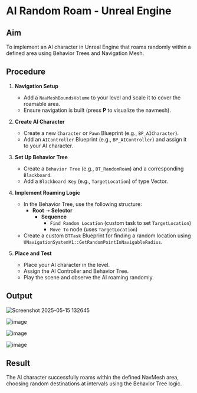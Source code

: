 # AI Random Roam - Unreal Engine

## Aim
To implement an AI character in Unreal Engine that roams randomly within a defined area using Behavior Trees and Navigation Mesh.

## Procedure

1. **Navigation Setup**
   - Add a `NavMeshBoundsVolume` to your level and scale it to cover the roamable area.
   - Ensure navigation is built (press **P** to visualize the navmesh).

2. **Create AI Character**
   - Create a new `Character` or `Pawn` Blueprint (e.g., `BP_AICharacter`).
   - Add an `AIController` Blueprint (e.g., `BP_AIController`) and assign it to your AI character.

3. **Set Up Behavior Tree**
   - Create a `Behavior Tree` (e.g., `BT_RandomRoam`) and a corresponding `Blackboard`.
   - Add a `Blackboard Key` (e.g., `TargetLocation`) of type Vector.

4. **Implement Roaming Logic**
   - In the Behavior Tree, use the following structure:
     - **Root** ➝ **Selector**
       - **Sequence**
         - `Find Random Location` (custom task to set `TargetLocation`)
         - `Move To` node (uses `TargetLocation`)
   - Create a custom `BTTask` Blueprint for finding a random location using `UNavigationSystemV1::GetRandomPointInNavigableRadius`.

5. **Place and Test**
   - Place your AI character in the level.
   - Assign the AI Controller and Behavior Tree.
   - Play the scene and observe the AI roaming randomly.



## Output


![Screenshot 2025-05-15 132645](https://github.com/user-attachments/assets/d58dda20-904a-4dfb-84dd-f9f981588e02)




![image](https://github.com/user-attachments/assets/792fcfa6-da04-4187-9ea6-fa756a158de6)



![image](https://github.com/user-attachments/assets/479bd6be-0a5a-43cc-8d44-b5be25f5ee0e)


![image](https://github.com/user-attachments/assets/ce3e04b6-4581-4669-8225-01837f12f8f5)



## Result
The AI character successfully roams within the defined NavMesh area, choosing random destinations at intervals using the Behavior Tree logic.

